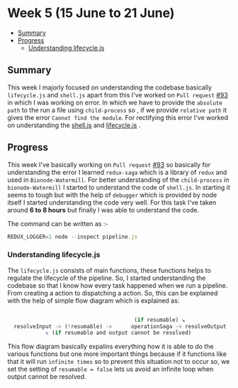 # Week 5 (15 June to 21 June)


- [Summary](#summary)
- [Progress](#progress)
     - [Understanding lifecycle.js](#understanding-lifecycle.js-)


## Summary

This week I majorly focused on understanding the codebase basically `lifecycle.js` and `shell.js` apart from this I've
worked on `Pull request` [#93](https://github.com/bionode/bionode-watermill/pull/93) in which I was working on error. In which
we have to provide the `absolute path` to the run a file using `child-process` so , if we provide `relative path` it gives the 
error `Cannot find the module`. For rectifying this error I've worked on understanding the [shell.js](https://github.com/evoxtorm/bionode-watermill/blob/master/lib/utils/shell.js) and [lifecycle.js](https://github.com/evoxtorm/bionode-watermill/blob/master/lib/sagas/lifecycle.js) .


## Progress

This week I've basically working on `Pull request` [#93](https://github.com/bionode/bionode-watermill/pull/93) so basically 
for understanding the error I learned `redux-saga` which is a library of `redux` and used in `Bionode-Watermill`. For better
understanding of the `child-process` in `bionode-Watermill` I started to understand the code of `shell.js`. In starting 
it seems to tough but with the help of `debugger` which is provided by node itself I started understanding the code
very well. For this task I've taken around **6 to 8 hours** but finally I was able to understand the code.

The command can be written as :-

```js
REDUX_LOGGER=1 node --inspect pipeline.js
```

### Understanding lifecycle.js

The `lifecycle.js` consists of main functions, these functions helps to regulate the lifecycle of the pipeline. So, I started 
understanding the codebase so that I know how every task happened when we run a pipeline. From creating a action to 
dispatching a action. So, this can be explained with the help of simple flow diagram which is explained as:

```javascript

                                        (if resumable) ↘︎
  resolveInput -> (!resumable) ->      operationSaga -> resolveOutput -> validateOutput
            ↖︎ (if resumable and output cannot be resolved) 
```

This flow diagram basically expalins everything how it is able to do the various functions but one more important things 
because if it functions like that it will run `infinite times` so to prevent this situation not to occur so, we set the 
setting of `resumable = false` lets us avoid an infinite loop when output cannot be resolved.
